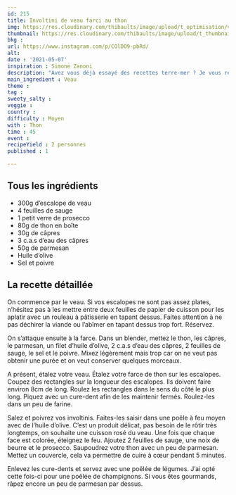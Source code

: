 ```yaml
---
id: 215
title: Involtini de veau farci au thon
img: https://res.cloudinary.com/thibaults/image/upload/t_optimisation/v1620550419/Recipes/20210507_involtini_veau_thon.jpg
thumbnail: https://res.cloudinary.com/thibaults/image/upload/t_thumbnail_josie/v1620550419/Recipes/20210507_involtini_veau_thon.jpg
bkg : 
url: https://www.instagram.com/p/COlDO9-pbRd/
alt: 
date : '2021-05-07'
inspiration : Simone Zanoni
description: "Avez vous déjà essayé des recettes terre-mer ? Je vous recommande ces involtinis de veau farci au thon."
main_ingredient : Veau
theme : 
tag : 
sweety_salty : 
veggie : 
country :
difficulty : Moyen
with : Thon
time : 45
event : 
recipeYield : 2 personnes
published : 1

---
```


## Tous les ingrédients
 - 300g d’escalope de veau
 - 4 feuilles de sauge
 - 1 petit verre de prosecco
 - 80g de thon en boîte
 - 30g de câpres
 - 3 c.a.s d’eau des câpres
 - 50g de parmesan
 - Huile d’olive
 - Sel et poivre

## La recette détaillée
On commence par le veau. Si vos escalopes ne sont pas assez plates, n’hésitez pas à les mettre entre deux feuilles de papier de cuisson pour les aplatir avec un rouleau à pâtisserie en tapant dessus. Faites attention à ne pas déchirer la viande ou l’abîmer en tapant dessus trop fort. Réservez.

On s’attaque ensuite à la farce. Dans un blender, mettez le thon, les câpres, le parmesan, un filet d’huile d’olive, 2 c.a.s d’eau des câpres, 2 feuilles de sauge, le sel et le poivre. Mixez légèrement mais trop car on ne veut pas obtenir une purée et on veut conserver quelques morceaux.

A présent, étalez votre veau. Étalez votre farce de thon sur les escalopes. Coupez des rectangles sur la longueur des escalopes. Ils doivent faire environ 8cm de long. Roulez les rectangles dans le sens du côté le plus long. Piquez avec un cure-dent afin de les maintenir fermés. Roulez-les dans un peu de farine.

Salez et poivrez vos involtinis. Faites-les saisir dans une poêle à feu moyen avec de l’huile d’olive. C’est un produit délicat, pas besoin de le rôtir très longtemps, on souhaite une cuisson rosé du veau. Une fois que chaque face est colorée, éteignez le feu. Ajoutez 2 feuilles de sauge, une noix de beurre et le prosecco. Saupoudrez votre thon avec un peu de parmesan. Mettez un couvercle, cela va permettre de cuire à cœur pendant 5 minutes.

Enlevez les cure-dents et servez avec une poêlée de légumes. J’ai opté cette fois-ci pour une poêlée de champignons. Si vous êtes gourmands, râpez encore un peu de parmesan par dessus.